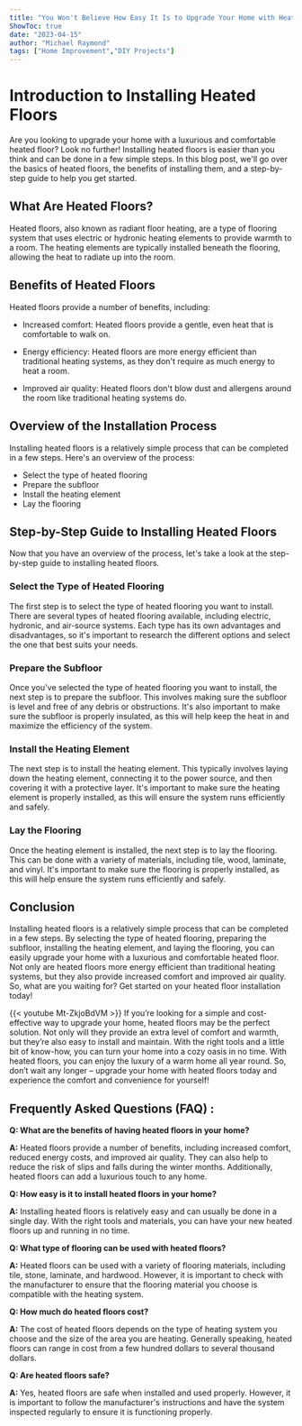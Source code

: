 ```yaml
---
title: "You Won't Believe How Easy It Is to Upgrade Your Home with Heated Floors - Here's How!"
ShowToc: true 
date: "2023-04-15"
author: "Michael Raymond" 
tags: ["Home Improvement","DIY Projects"]
---
```

# Introduction to Installing Heated Floors

Are you looking to upgrade your home with a luxurious and comfortable heated floor? Look no further! Installing heated floors is easier than you think and can be done in a few simple steps. In this blog post, we'll go over the basics of heated floors, the benefits of installing them, and a step-by-step guide to help you get started. 

## What Are Heated Floors?

Heated floors, also known as radiant floor heating, are a type of flooring system that uses electric or hydronic heating elements to provide warmth to a room. The heating elements are typically installed beneath the flooring, allowing the heat to radiate up into the room. 

## Benefits of Heated Floors

Heated floors provide a number of benefits, including:

- Increased comfort: Heated floors provide a gentle, even heat that is comfortable to walk on.

- Energy efficiency: Heated floors are more energy efficient than traditional heating systems, as they don't require as much energy to heat a room.

- Improved air quality: Heated floors don't blow dust and allergens around the room like traditional heating systems do.

## Overview of the Installation Process

Installing heated floors is a relatively simple process that can be completed in a few steps. Here's an overview of the process:

- Select the type of heated flooring
- Prepare the subfloor
- Install the heating element
- Lay the flooring

## Step-by-Step Guide to Installing Heated Floors

Now that you have an overview of the process, let's take a look at the step-by-step guide to installing heated floors. 

### Select the Type of Heated Flooring

The first step is to select the type of heated flooring you want to install. There are several types of heated flooring available, including electric, hydronic, and air-source systems. Each type has its own advantages and disadvantages, so it's important to research the different options and select the one that best suits your needs.

### Prepare the Subfloor

Once you've selected the type of heated flooring you want to install, the next step is to prepare the subfloor. This involves making sure the subfloor is level and free of any debris or obstructions. It's also important to make sure the subfloor is properly insulated, as this will help keep the heat in and maximize the efficiency of the system.

### Install the Heating Element

The next step is to install the heating element. This typically involves laying down the heating element, connecting it to the power source, and then covering it with a protective layer. It's important to make sure the heating element is properly installed, as this will ensure the system runs efficiently and safely.

### Lay the Flooring

Once the heating element is installed, the next step is to lay the flooring. This can be done with a variety of materials, including tile, wood, laminate, and vinyl. It's important to make sure the flooring is properly installed, as this will help ensure the system runs efficiently and safely.

## Conclusion

Installing heated floors is a relatively simple process that can be completed in a few steps. By selecting the type of heated flooring, preparing the subfloor, installing the heating element, and laying the flooring, you can easily upgrade your home with a luxurious and comfortable heated floor. Not only are heated floors more energy efficient than traditional heating systems, but they also provide increased comfort and improved air quality. So, what are you waiting for? Get started on your heated floor installation today!

{{< youtube Mt-ZkjoBdVM >}} 
If you’re looking for a simple and cost-effective way to upgrade your home, heated floors may be the perfect solution. Not only will they provide an extra level of comfort and warmth, but they’re also easy to install and maintain. With the right tools and a little bit of know-how, you can turn your home into a cozy oasis in no time. With heated floors, you can enjoy the luxury of a warm home all year round. So, don’t wait any longer – upgrade your home with heated floors today and experience the comfort and convenience for yourself!

## Frequently Asked Questions (FAQ) :
**Q: What are the benefits of having heated floors in your home?**

**A:** Heated floors provide a number of benefits, including increased comfort, reduced energy costs, and improved air quality. They can also help to reduce the risk of slips and falls during the winter months. Additionally, heated floors can add a luxurious touch to any home.

**Q: How easy is it to install heated floors in your home?**

**A:** Installing heated floors is relatively easy and can usually be done in a single day. With the right tools and materials, you can have your new heated floors up and running in no time.

**Q: What type of flooring can be used with heated floors?**

**A:** Heated floors can be used with a variety of flooring materials, including tile, stone, laminate, and hardwood. However, it is important to check with the manufacturer to ensure that the flooring material you choose is compatible with the heating system.

**Q: How much do heated floors cost?**

**A:** The cost of heated floors depends on the type of heating system you choose and the size of the area you are heating. Generally speaking, heated floors can range in cost from a few hundred dollars to several thousand dollars.

**Q: Are heated floors safe?**

**A:** Yes, heated floors are safe when installed and used properly. However, it is important to follow the manufacturer's instructions and have the system inspected regularly to ensure it is functioning properly.





